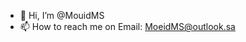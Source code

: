 - 👋 Hi, I’m @MouidMS
- 📫 How to reach me on Email: MoeidMS@outlook.sa

<!---
MouidMS/MouidMS is a ✨ special ✨ repository because its `README.md` (this file) appears on your GitHub profile.
You can click the Preview link to take a look at your changes.
--->
